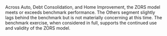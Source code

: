 Across Auto, Debt Consolidation, and Home Improvement, the ZORS model meets or exceeds benchmark performance. The Others segment slightly lags behind the benchmark but is not materially concerning at this time. The benchmark exercise, when considered in full, supports the continued use and validity of the ZORS model.
